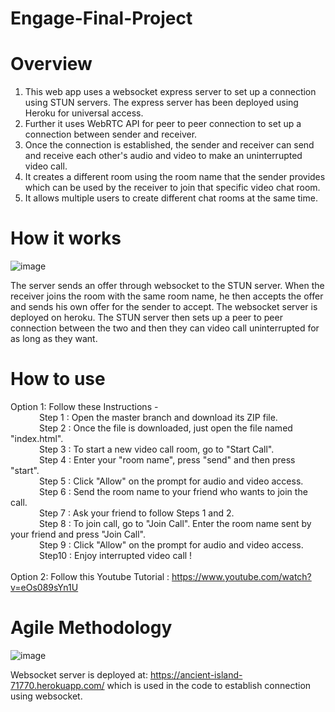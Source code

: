 # Engage-Final-Project

# Overview

1. This web app uses a websocket express server to set up a connection using STUN servers. The express server has been deployed using Heroku for universal access.
2. Further it uses WebRTC API for peer to peer connection to set up a connection between sender and receiver.
3. Once the connection is established, the sender and receiver can send and receive each other's audio and video to make an uninterrupted video call.
4. It creates a different room using the room name that the sender provides which can be used by the receiver to join that specific video chat room.
5. It allows multiple users to create different chat rooms at the same time.


# How it works
![image](https://user-images.githubusercontent.com/75256448/125440878-cf813a2f-802d-430f-930b-7752c5079a4d.png)

The server sends an offer through websocket to the STUN server. When the receiver joins the room with the same room name, he then accepts the offer 
and sends his own offer for the sender to accept. The websocket server is deployed on heroku.
The STUN server then sets up a peer to peer connection between the two and then they can video call uninterrupted for as long as they want.

# How to use
Option 1: Follow these Instructions - <br>
        &emsp;&emsp;&emsp;  Step 1 : Open the master branch and download its ZIP file. <br>
        &emsp;&emsp;&emsp;  Step 2 : Once the file is downloaded, just open the file named "index.html". <br>
        &emsp;&emsp;&emsp;  Step 3 : To start a new video call room, go to "Start Call". <br> 
        &emsp;&emsp;&emsp;  Step 4 : Enter your "room name", press "send" and then press "start". <br>
        &emsp;&emsp;&emsp;  Step 5 : Click "Allow" on the prompt for audio and video access. <br>
        &emsp;&emsp;&emsp;  Step 6 : Send the room name to your friend who wants to join the call. <br>
        &emsp;&emsp;&emsp;  Step 7 : Ask your friend to follow Steps 1 and 2. <br>
        &emsp;&emsp;&emsp;  Step 8 : To join call, go to "Join Call". Enter the room name sent by your friend and press "Join Call". <br>
        &emsp;&emsp;&emsp;  Step 9 : Click "Allow" on the prompt for audio and video access. <br>
        &emsp;&emsp;&emsp;  Step10 : Enjoy interrupted video call ! <br><br>
Option 2: Follow this Youtube Tutorial : https://www.youtube.com/watch?v=eOs089sYn1U <br>


# Agile Methodology

![image](https://user-images.githubusercontent.com/75256448/125465279-98f3ec7e-2058-46b8-b4e7-530550a55af5.png)



Websocket server is deployed at: https://ancient-island-71770.herokuapp.com/ which is used in the code to establish connection using websocket.

